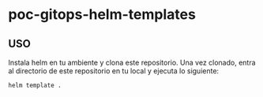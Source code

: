 # poc-gitops-helm-templates

## USO
Instala helm en tu ambiente y clona este repositorio. Una vez clonado, entra al directorio de este repositorio en tu local y ejecuta lo siguiente:

```bash
helm template .